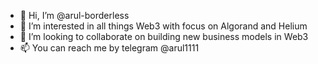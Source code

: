 - 👋 Hi, I’m @arul-borderless
- 👀 I’m interested in all things Web3 with focus on Algorand and Helium 
- 🌱 I’m looking to collaborate on building new business models in Web3 
- 📫 You can reach me by telegram @arul1111

<!---
arul-borderless/arul-borderless is a ✨ special ✨ repository because its `README.md` (this file) appears on your GitHub profile.
You can click the Preview link to take a look at your changes.
--->
